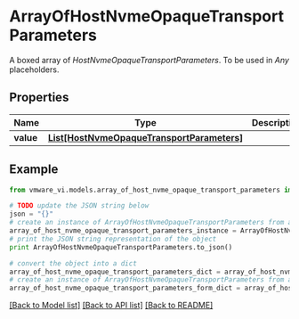 # ArrayOfHostNvmeOpaqueTransportParameters

A boxed array of *HostNvmeOpaqueTransportParameters*. To be used in *Any* placeholders. 

## Properties
Name | Type | Description | Notes
------------ | ------------- | ------------- | -------------
**value** | [**List[HostNvmeOpaqueTransportParameters]**](HostNvmeOpaqueTransportParameters.md) |  | 

## Example

```python
from vmware_vi.models.array_of_host_nvme_opaque_transport_parameters import ArrayOfHostNvmeOpaqueTransportParameters

# TODO update the JSON string below
json = "{}"
# create an instance of ArrayOfHostNvmeOpaqueTransportParameters from a JSON string
array_of_host_nvme_opaque_transport_parameters_instance = ArrayOfHostNvmeOpaqueTransportParameters.from_json(json)
# print the JSON string representation of the object
print ArrayOfHostNvmeOpaqueTransportParameters.to_json()

# convert the object into a dict
array_of_host_nvme_opaque_transport_parameters_dict = array_of_host_nvme_opaque_transport_parameters_instance.to_dict()
# create an instance of ArrayOfHostNvmeOpaqueTransportParameters from a dict
array_of_host_nvme_opaque_transport_parameters_form_dict = array_of_host_nvme_opaque_transport_parameters.from_dict(array_of_host_nvme_opaque_transport_parameters_dict)
```
[[Back to Model list]](../README.md#documentation-for-models) [[Back to API list]](../README.md#documentation-for-api-endpoints) [[Back to README]](../README.md)


